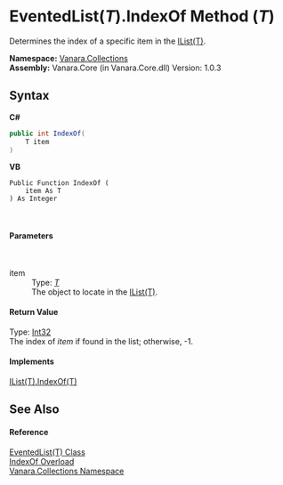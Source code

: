 # EventedList(*T*).IndexOf Method (*T*)
 

Determines the index of a specific item in the <a href="http://msdn2.microsoft.com/en-us/library/5y536ey6" target="_blank">IList(T)</a>.

**Namespace:**&nbsp;<a href="062563b8-e616-d697-89ef-6de2b291d4a0">Vanara.Collections</a><br />**Assembly:**&nbsp;Vanara.Core (in Vanara.Core.dll) Version: 1.0.3

## Syntax

**C#**<br />
``` C#
public int IndexOf(
	T item
)
```

**VB**<br />
``` VB
Public Function IndexOf ( 
	item As T
) As Integer
```

<br />

#### Parameters
&nbsp;<dl><dt>item</dt><dd>Type: <a href="76b2d53b-475e-39f2-60e1-b6b89876e9a2">*T*</a><br />The object to locate in the <a href="http://msdn2.microsoft.com/en-us/library/5y536ey6" target="_blank">IList(T)</a>.</dd></dl>

#### Return Value
Type: <a href="http://msdn2.microsoft.com/en-us/library/td2s409d" target="_blank">Int32</a><br />The index of *item* if found in the list; otherwise, -1.

#### Implements
<a href="http://msdn2.microsoft.com/en-us/library/3w0148af" target="_blank">IList(T).IndexOf(T)</a><br />

## See Also


#### Reference
<a href="76b2d53b-475e-39f2-60e1-b6b89876e9a2">EventedList(T) Class</a><br /><a href="58b25e45-dc1e-c5cc-4cbb-5fb3a9fc593f">IndexOf Overload</a><br /><a href="062563b8-e616-d697-89ef-6de2b291d4a0">Vanara.Collections Namespace</a><br />